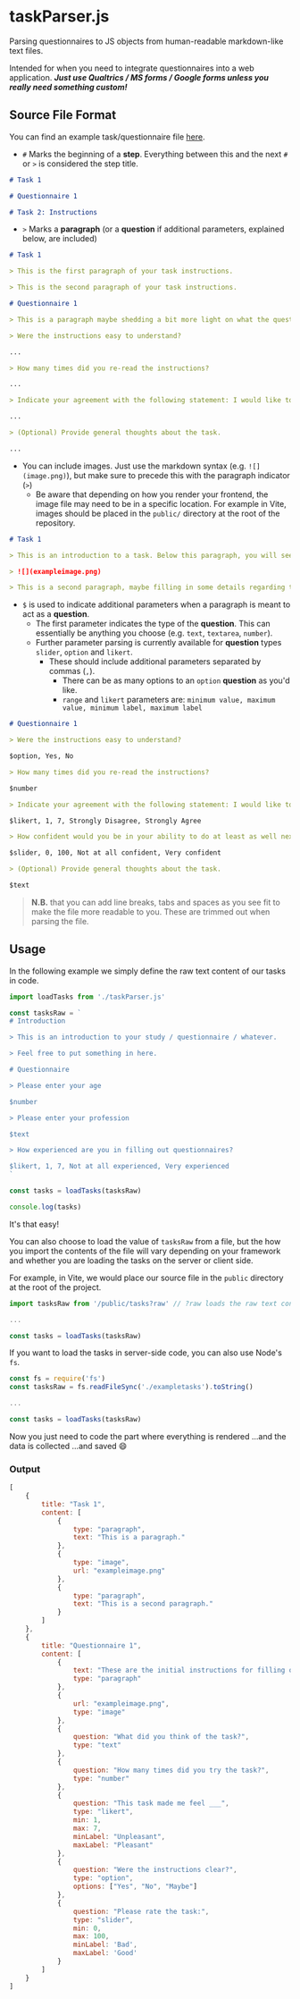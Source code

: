 # taskParser.js

Parsing questionnaires to JS objects from human-readable markdown-like text files.

Intended for when you need to integrate questionnaires into a web application. ***Just use Qualtrics / MS forms / Google forms unless you really need something custom!***

## Source File Format

You can find an example task/questionnaire file [here](./exampletasks).

- `#` Marks the beginning of a **step**. Everything between this and the next `#` or `>` is considered the step title.

```md
# Task 1

# Questionnaire 1

# Task 2: Instructions
```

- `>` Marks a **paragraph** (or a **question** if additional parameters, explained below, are included)

```md
# Task 1

> This is the first paragraph of your task instructions.

> This is the second paragraph of your task instructions.

# Questionnaire 1

> This is a paragraph maybe shedding a bit more light on what the questionnaire is about. Alternatively, feel free to give additional instructions here!

> Were the instructions easy to understand?

...

> How many times did you re-read the instructions?

...

> Indicate your agreement with the following statement: I would like to try again in the future.

...

> (Optional) Provide general thoughts about the task.

...

```

- You can include images. Just use the markdown syntax (e.g. `![](image.png)`), but make sure to precede this with the paragraph indicator (`>`)
    - Be aware that depending on how you render your frontend, the image file may need to be in a specific location. For example in Vite, images should be placed in the `public/` directory at the root of the repository.

```md
# Task 1

> This is an introduction to a task. Below this paragraph, you will see an image.

> ![](exampleimage.png)

> This is a second paragraph, maybe filling in some details regarding the image or the task instructions.
```

- `$` is used to indicate additional parameters when a paragraph is meant to act as a **question**. 
    - The first parameter indicates the type of the **question**. This can essentially be anything you choose (e.g. `text`, `textarea`, `number`). 
    - Further parameter parsing is currently available for **question** types `slider`, `option` and `likert`.
        - These should include additional parameters separated by commas (`,`).
            - There can be as many options to an `option` **question** as you'd like.
            - `range` and `likert` parameters are: `minimum value, maximum value, minimum label, maximum label`

```md
# Questionnaire 1

> Were the instructions easy to understand?

$option, Yes, No

> How many times did you re-read the instructions?

$number

> Indicate your agreement with the following statement: I would like to try again in the future.

$likert, 1, 7, Strongly Disagree, Strongly Agree

> How confident would you be in your ability to do at least as well next time?

$slider, 0, 100, Not at all confident, Very confident

> (Optional) Provide general thoughts about the task.

$text
```

> **N.B.** that you can add line breaks, tabs and spaces as you see fit to make the file more readable to you. These are trimmed out when parsing the file.

## Usage

In the following example we simply define the raw text content of our tasks in code.

```js
import loadTasks from './taskParser.js'

const tasksRaw = `
# Introduction

> This is an introduction to your study / questionnaire / whatever.

> Feel free to put something in here.

# Questionnaire

> Please enter your age

$number

> Please enter your profession

$text

> How experienced are you in filling out questionnaires?

$likert, 1, 7, Not at all experienced, Very experienced
`

const tasks = loadTasks(tasksRaw)

console.log(tasks)
```

It's that easy!

You can also choose to load the value of `tasksRaw` from a file, but the how you import the contents of the file will vary depending on your framework and whether you are loading the tasks on the server or client side.

For example, in Vite, we would place our source file in the `public` directory at the root of the project.

```js
import tasksRaw from '/public/tasks?raw' // ?raw loads the raw text contents of the file

...

const tasks = loadTasks(tasksRaw)
```

If you want to load the tasks in server-side code, you can also use Node's `fs`.

```js
const fs = require('fs')
const tasksRaw = fs.readFileSync('./exampletasks').toString()

...

const tasks = loadTasks(tasksRaw)
```

Now you just need to code the part where everything is rendered ...and the data is collected ...and saved 😄

### Output

```js
[
    {
        title: "Task 1",
        content: [
            {
                type: "paragraph",
                text: "This is a paragraph."
            },
            {
                type: "image",
                url: "exampleimage.png"
            },
            {
                type: "paragraph",
                text: "This is a second paragraph."
            }
        ]
    },
    {
        title: "Questionnaire 1",
        content: [
            {
                text: "These are the initial instructions for filling out the questionnaire.",
                type: "paragraph"
            },
            {
                url: "exampleimage.png",
                type: "image"
            },
            {
                question: "What did you think of the task?",
                type: "text"
            },
            {
                question: "How many times did you try the task?",
                type: "number"
            },
            {
                question: "This task made me feel ___",
                type: "likert",
                min: 1,
                max: 7,
                minLabel: "Unpleasant",
                maxLabel: "Pleasant"
            },
            {
                question: "Were the instructions clear?",
                type: "option",
                options: ["Yes", "No", "Maybe"]
            },
            {
                question: "Please rate the task:",
                type: "slider",
                min: 0,
                max: 100,
                minLabel: 'Bad',
                maxLabel: 'Good'
            }
        ]
    }
]
```